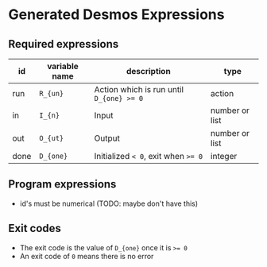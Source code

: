 # Generated Desmos Expressions

## Required expressions
| id   | variable name | description                              |  type
|------|---------------|------------------------------------------|----------------
| run  | `R_{un}`      | Action which is run until `D_{one} >= 0` |  action
| in   | `I_{n}`       | Input                                    |  number or list
| out  | `O_{ut}`      | Output                                   |  number or list
| done | `D_{one}`     | Initialized `< 0`, exit when `>= 0`      |  integer

## Program expressions
- id's must be numerical (TODO: maybe don't have this)

## Exit codes
- The exit code is the value of `D_{one}` once it is `>= 0`
- An exit code of `0` means there is no error
